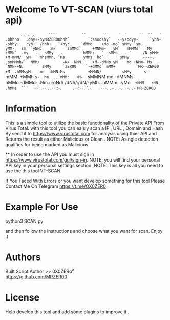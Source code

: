  # Welcome To VT-SCAN (viurs total api)       

` ` ``     .`` ., .   .,.  ` `   ``     ````  ``     `````          ``       ```    `  `     ``  ``   `  
   .ohhho.  .ohy+-hyMRZER00hhh`        `:ssooshy`   -+ysooyy-     `yhh-     -shhy.   :yh+` /hhh+   `+hy:    
    `dMMo    +Mo -mo` sMMy `sm.        yMM-   sm` `yNN:   :m/     smMMd`     +MNMm-   yM`   mMMMs`  `My       
     :MMN`  .my   .   sMMy   .         hMMh:.  `  sMMs     `     /N-yMM+     +M+mMN/  yM    mhsMMh. `Ms       
      yMMs  hd`       sMMy      ----.  .smMMmh/`  NMM/          -N/ .NMN.    +M--dMNo yM    md +NMm- Ms          
      `NMN-+N.        sMMy     `ZER00    `-+dMMd` mMM+         `MR--ZER00    +M- .hMMsyM    md  :NMN:Ms         
       +MMdN/         sMMy      ````` `s-   `mMM. +MMh    `s-  hm.....mMM:   +M-  `sMMNM    md   -dMNMs       
        hMMo         -dMMd-           .Nm+::oNd/   /dNh/:/dN/-yMh.   .hMMm: .yMo`   +NMM   :NN-   .hMMs  ``` ` ` 
        `--          ..--..            .--::-.`     `.--:--.``.-.`   `.---. `.-.`    .-.   .--.    `.-` `MR-ZER00 `
        
 
# Information
This is a simple tool to utilize the basic functionality of the Private API From Virus Total.
with this tool you can eaisly scan a IP , URL , Domain and Hash By send it to https://www.virustotal.com
for analysis using thier API and Returns the result as either Malicious or Clean .
NOTE: Asingle detection qualifies for being marked as Malicious.

** In order to use the API you must sign in https://www.virustotal.com/gui/sign-in.
NOTE: you will find your personal API key in your personal settings section.
NOTE: This key is all you need to use the this tool VT-SCAN.

If You Faced With Errors or you want develop something for this tool 
      Please Contact Me On Telegram https://t.me/OX0ZER0 .
# Example For Use
  python3 SCAN.py 

and then follow the instructions and choose what you want for scan.
Enjoy :)

# Authors
   Built Script Author >>  0X0ŽĒR∅⁰  
   https://github.com/MRZER00

# License
   Help develop this tool and add some plugins to improve it .
